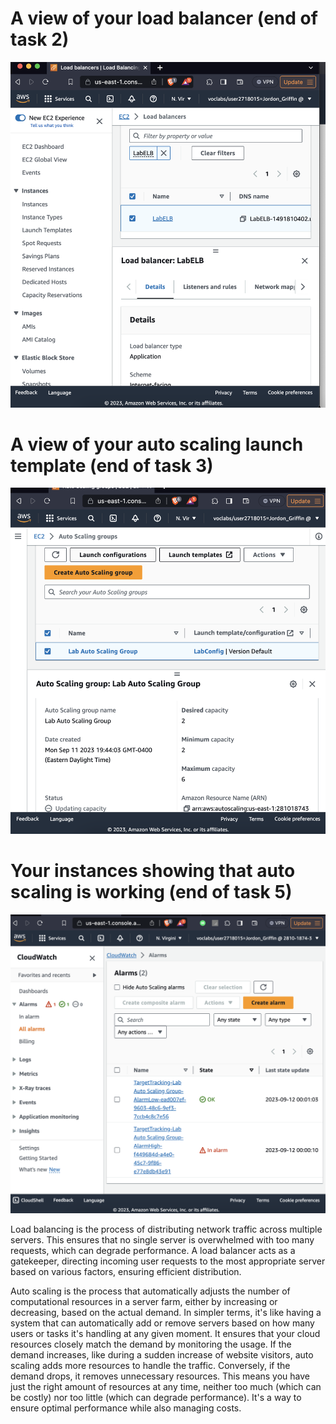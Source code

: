 # A view of your load balancer (end of task 2)
![](./pics/Screenshot%202023-09-11%20at%207.22.38%20PM.png)
# A view of your auto scaling launch template (end of task 3)
![](./pics/Screenshot%202023-09-11%20at%207.44.33%20PM.png)
# Your instances showing that auto scaling is working (end of task 5)
![](./pics/Screenshot%202023-09-11%20at%208.04.50%20PM.png)

Load balancing is the process of distributing network traffic across multiple servers. This ensures that no single server is overwhelmed with too many requests, which can degrade performance. A load balancer acts as a gatekeeper, directing incoming user requests to the most appropriate server based on various factors, ensuring efficient distribution.

Auto scaling is the process that automatically adjusts the number of computational resources in a server farm, either by increasing or decreasing, based on the actual demand. In simpler terms, it's like having a system that can automatically add or remove servers based on how many users or tasks it's handling at any given moment. It ensures that your cloud resources closely match the demand by monitoring the usage. If the demand increases, like during a sudden increase of website visitors, auto scaling adds more resources to handle the traffic. Conversely, if the demand drops, it removes unnecessary resources. This means you have just the right amount of resources at any time, neither too much (which can be costly) nor too little (which can degrade performance). It's a way to ensure optimal performance while also managing costs.